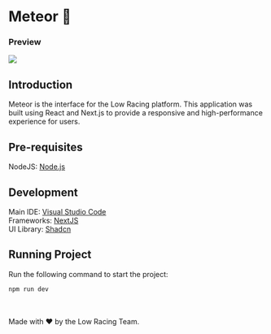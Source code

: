   # Meteor 🥏
  ### Preview
  <img src="https://i.postimg.cc/wjVSLDCD/Home.png"/>
  
  ## Introduction
  Meteor is the interface for the Low Racing platform. This application was built using React and Next.js to provide a responsive and high-performance experience for users.

  ## Pre-requisites
  NodeJS: [Node.js](https://nodejs.org/)

  ## Development
  Main IDE: [Visual Studio Code](https://code.visualstudio.com) <br>
  Frameworks: [NextJS](https://nextjs.org/) <br>
  UI Library: [Shadcn](https://ui.shadcn.com/)<br>

  ## Running Project 
  Run the following command to start the project:
  ```
  npm run dev
  ```

  <br><br>
  Made with ❤️ by the Low Racing Team.
